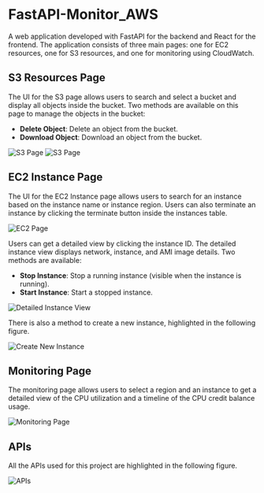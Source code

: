 # FastAPI-Monitor_AWS

A web application developed with FastAPI for the backend and React for the frontend. The application consists of three main pages: one for EC2 resources, one for S3 resources, and one for monitoring using CloudWatch.

## S3 Resources Page

The UI for the S3 page allows users to search and select a bucket and display all objects inside the bucket. Two methods are available on this page to manage the objects in the bucket:

- **Delete Object**: Delete an object from the bucket.
- **Download Object**: Download an object from the bucket.

![S3 Page](https://github.com/user-attachments/assets/34f5b906-6732-443d-91cd-cb8ff443e289)
![S3 Page](https://github.com/user-attachments/assets/8a70b690-bd7c-4952-b9a5-a8114abf9e5c)

## EC2 Instance Page

The UI for the EC2 Instance page allows users to search for an instance based on the instance name or instance region. Users can also terminate an instance by clicking the terminate button inside the instances table.

![EC2 Page](https://github.com/user-attachments/assets/d42a5969-8f98-4771-a1d8-6d7ed3aeb19f)

Users can get a detailed view by clicking the instance ID. The detailed instance view displays network, instance, and AMI image details. Two methods are available:

- **Stop Instance**: Stop a running instance (visible when the instance is running).
- **Start Instance**: Start a stopped instance.

![Detailed Instance View](https://github.com/user-attachments/assets/a2495141-17a4-42f4-b41b-e54b14fb734a)

There is also a method to create a new instance, highlighted in the following figure.

![Create New Instance](https://github.com/user-attachments/assets/a242a679-a24a-444f-922b-7fdb6d4faed4)

## Monitoring Page

The monitoring page allows users to select a region and an instance to get a detailed view of the CPU utilization and a timeline of the CPU credit balance usage.

![Monitoring Page](https://github.com/user-attachments/assets/827089ff-a70c-488f-898d-b42752660427)

## APIs

All the APIs used for this project are highlighted in the following figure.

![APIs](https://github.com/user-attachments/assets/f09d6e7b-0c8f-432f-bede-6ec21a8b6f98)
